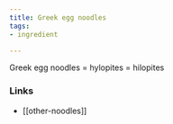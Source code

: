 ```yaml
---
title: Greek egg noodles
tags:
- ingredient

---
```

Greek egg noodles = hylopites = hilopites

### Links

* [[other-noodles]]
